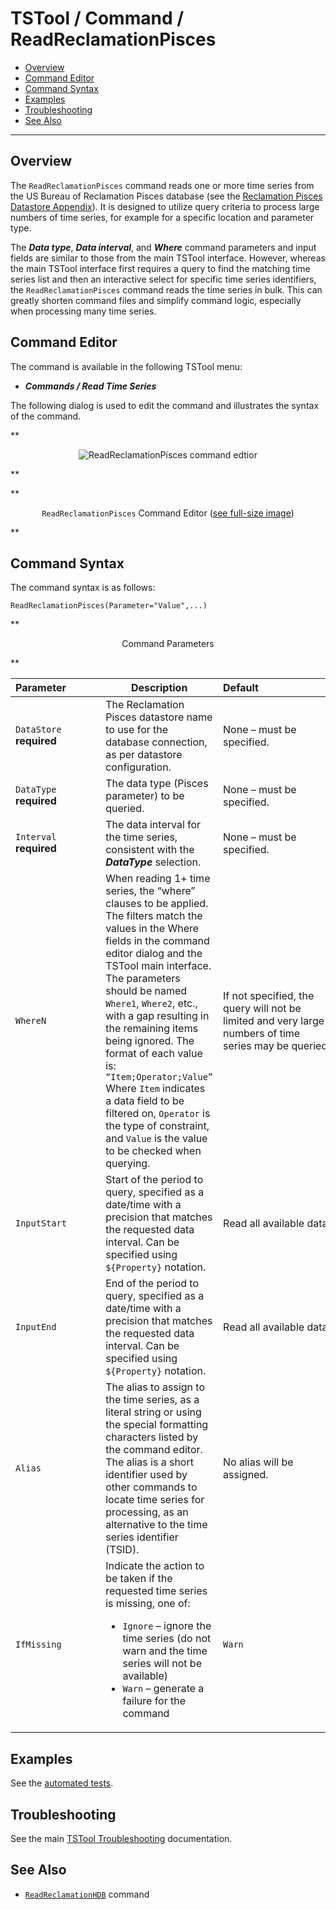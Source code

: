 # TSTool / Command / ReadReclamationPisces #

*   [Overview](#overview)
*   [Command Editor](#command-editor)
*   [Command Syntax](#command-syntax)
*   [Examples](#examples)
*   [Troubleshooting](#troubleshooting)
*   [See Also](#see-also)

-------------------------

## Overview ##

The `ReadReclamationPisces` command reads one or more time series from the US Bureau of Reclamation Pisces database
(see the [Reclamation Pisces Datastore Appendix](../../datastore-ref/ReclamationPisces/ReclamationPisces.md)).
It is designed to utilize query criteria to process large numbers of time series,
for example for a specific location and parameter type.

The ***Data type***, ***Data interval***, and ***Where*** command parameters and input fields are similar to
those from the main TSTool interface.
However, whereas the main TSTool interface first requires a query to find the matching time series list
and then an interactive select for specific time series identifiers,
the `ReadReclamationPisces` command reads the time series in bulk.
This can greatly shorten command files and simplify command logic, especially when processing many time series. 

## Command Editor ##

The command is available in the following TSTool menu:

*   ***Commands / Read Time Series***

The following dialog is used to edit the command and illustrates the syntax of the command.

**<p style="text-align: center;">
![ReadReclamationPisces command edtior](ReadReclamationPisces.png)
</p>**

**<p style="text-align: center;">
`ReadReclamationPisces` Command Editor (<a href="../ReadReclamationPisces.png">see full-size image</a>)
</p>**

## Command Syntax ##

The command syntax is as follows:

```text
ReadReclamationPisces(Parameter="Value",...)
```
**<p style="text-align: center;">
Command Parameters
</p>**

|**Parameter**&nbsp;&nbsp;&nbsp;&nbsp;&nbsp;&nbsp;&nbsp;&nbsp;&nbsp;&nbsp;&nbsp;|**Description**|**Default**&nbsp;&nbsp;&nbsp;&nbsp;&nbsp;&nbsp;&nbsp;&nbsp;&nbsp;&nbsp;&nbsp;&nbsp;&nbsp;&nbsp;&nbsp;&nbsp;&nbsp;&nbsp;&nbsp;&nbsp;&nbsp;&nbsp;&nbsp;&nbsp;&nbsp;&nbsp;&nbsp;|
|--------------|-----------------|-----------------|
|`DataStore`<br>**required**|The Reclamation Pisces datastore name to use for the database connection, as per datastore configuration.|None – must be specified.|
|`DataType`<br>**required**|The data type (Pisces parameter) to be queried.|None – must be specified.|
|`Interval`<br>**required**|The data interval for the time series, consistent with the ***DataType*** selection.|None – must be specified.|
|`WhereN`|When reading 1+ time series, the “where” clauses to be applied.  The filters match the values in the Where fields in the command editor dialog and the TSTool main interface.  The parameters should be named `Where1`, `Where2`, etc., with a gap resulting in the remaining items being ignored.  The format of each value is:<br>`“Item;Operator;Value”`<br>Where `Item` indicates a data field to be filtered on, `Operator` is the type of constraint, and `Value` is the value to be checked when querying.|If not specified, the query will not be limited and very large numbers of time series may be queried.|
|`InputStart`|Start of the period to query, specified as a date/time with a precision that matches the requested data interval.  Can be specified using `${Property}` notation.|Read all available data.|
|`InputEnd`|End of the period to query, specified as a date/time with a precision that matches the requested data interval.  Can be specified using `${Property}` notation.|Read all available data.|
|`Alias`|The alias to assign to the time series, as a literal string or using the special formatting characters listed by the command editor.  The alias is a short identifier used by other commands to locate time series for processing, as an alternative to the time series identifier (TSID).|No alias will be assigned.|
|`IfMissing`|Indicate the action to be taken if the requested time series is missing, one of:<br><ul><li>`Ignore` – ignore the time series (do not warn and the time series will not be available)</li><li>`Warn` – generate a failure for the command</li></ul>|`Warn`|

## Examples ##

See the [automated tests](https://github.com/OpenCDSS/cdss-app-tstool-test/tree/master/test/commands/ReadReclamationPisces).

## Troubleshooting ##

See the main [TSTool Troubleshooting](../../troubleshooting/troubleshooting.md) documentation.

## See Also ##

*   [`ReadReclamationHDB`](../ReadReclamationHDB/ReadReclamationHDB.md) command

